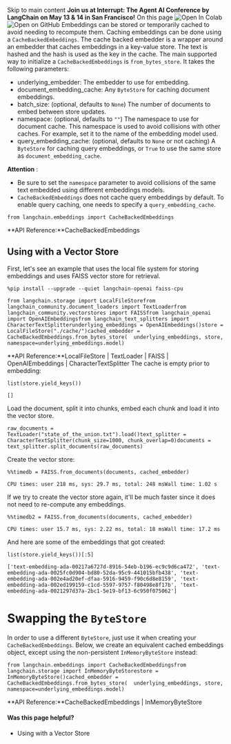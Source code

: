 Skip to main content
**Join us at Interrupt: The Agent AI Conference by LangChain on May 13 & 14 in San Francisco!**
On this page
![Open In Colab](https://colab.research.google.com/assets/colab-badge.svg)![Open on GitHub](https://img.shields.io/badge/Open%20on%20GitHub-grey?logo=github&logoColor=white)
Embeddings can be stored or temporarily cached to avoid needing to recompute them.
Caching embeddings can be done using a `CacheBackedEmbeddings`. The cache backed embedder is a wrapper around an embedder that caches embeddings in a key-value store. The text is hashed and the hash is used as the key in the cache.
The main supported way to initialize a `CacheBackedEmbeddings` is `from_bytes_store`. It takes the following parameters:
  * underlying_embedder: The embedder to use for embedding.
  * document_embedding_cache: Any `ByteStore` for caching document embeddings.
  * batch_size: (optional, defaults to `None`) The number of documents to embed between store updates.
  * namespace: (optional, defaults to `""`) The namespace to use for document cache. This namespace is used to avoid collisions with other caches. For example, set it to the name of the embedding model used.
  * query_embedding_cache: (optional, defaults to `None` or not caching) A `ByteStore` for caching query embeddings, or `True` to use the same store as `document_embedding_cache`.


**Attention** :
  * Be sure to set the `namespace` parameter to avoid collisions of the same text embedded using different embeddings models.
  * `CacheBackedEmbeddings` does not cache query embeddings by default. To enable query caching, one needs to specify a `query_embedding_cache`.


```
from langchain.embeddings import CacheBackedEmbeddings
```

**API Reference:**CacheBackedEmbeddings
## Using with a Vector Store​
First, let's see an example that uses the local file system for storing embeddings and uses FAISS vector store for retrieval.
```
%pip install --upgrade --quiet langchain-openai faiss-cpu
```

```
from langchain.storage import LocalFileStorefrom langchain_community.document_loaders import TextLoaderfrom langchain_community.vectorstores import FAISSfrom langchain_openai import OpenAIEmbeddingsfrom langchain_text_splitters import CharacterTextSplitterunderlying_embeddings = OpenAIEmbeddings()store = LocalFileStore("./cache/")cached_embedder = CacheBackedEmbeddings.from_bytes_store(  underlying_embeddings, store, namespace=underlying_embeddings.model)
```

**API Reference:**LocalFileStore | TextLoader | FAISS | OpenAIEmbeddings | CharacterTextSplitter
The cache is empty prior to embedding:
```
list(store.yield_keys())
```

```
[]
```

Load the document, split it into chunks, embed each chunk and load it into the vector store.
```
raw_documents = TextLoader("state_of_the_union.txt").load()text_splitter = CharacterTextSplitter(chunk_size=1000, chunk_overlap=0)documents = text_splitter.split_documents(raw_documents)
```

Create the vector store:
```
%%timedb = FAISS.from_documents(documents, cached_embedder)
```

```
CPU times: user 218 ms, sys: 29.7 ms, total: 248 msWall time: 1.02 s
```

If we try to create the vector store again, it'll be much faster since it does not need to re-compute any embeddings.
```
%%timedb2 = FAISS.from_documents(documents, cached_embedder)
```

```
CPU times: user 15.7 ms, sys: 2.22 ms, total: 18 msWall time: 17.2 ms
```

And here are some of the embeddings that got created:
```
list(store.yield_keys())[:5]
```

```
['text-embedding-ada-00217a6727d-8916-54eb-b196-ec9c9d6ca472', 'text-embedding-ada-0025fc0d904-bd80-52da-95c9-441015bfb438', 'text-embedding-ada-002e4ad20ef-dfaa-5916-9459-f90c6d8e8159', 'text-embedding-ada-002ed199159-c1cd-5597-9757-f80498e8f17b', 'text-embedding-ada-0021297d37a-2bc1-5e19-bf13-6c950f075062']
```

# Swapping the `ByteStore`
In order to use a different `ByteStore`, just use it when creating your `CacheBackedEmbeddings`. Below, we create an equivalent cached embeddings object, except using the non-persistent `InMemoryByteStore` instead:
```
from langchain.embeddings import CacheBackedEmbeddingsfrom langchain.storage import InMemoryByteStorestore = InMemoryByteStore()cached_embedder = CacheBackedEmbeddings.from_bytes_store(  underlying_embeddings, store, namespace=underlying_embeddings.model)
```

**API Reference:**CacheBackedEmbeddings | InMemoryByteStore
#### Was this page helpful?
  * Using with a Vector Store


